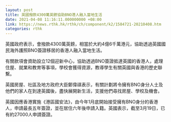 ```yaml
---
layout: post
title: 英國撥款4300萬英鎊協助BNO港人融入當地生活
date: 2021-04-08 11:16:11.000000000 +08:00
link: https://news.rthk.hk/rthk/ch/component/k2/1584721-20210408.htm
categories: rthk
---
```


英國政府表示，會撥款4300萬英鎊，相當於大約4億6千萬港元，協助透過英國國民海外護照BNO簽證移居的香港人融入當地生活。

有關款項會資助設立12個迎新中心，協助透過BNO簽證抵達英國的香港人，處理住屋、就業和教育等事項，學校會獲得資源，教導學生有關英國與香港的歷史聯繫。

英國房屋、社區及地方政府大臣鄭偉祺表示，有關計劃將令擁有BNO身分人士及他們的家人在到達英國後，盡快展開新生活，支援他們尋找房屋、學校及機會。

英國因應香港實施《港區國安法》，由今年1月底開始接受擁有BNO身分的香港人，申請最長五年簽證，並在居住六年後申請入籍。英國表示，截至3月19日，已有約27000人申請簽證。
